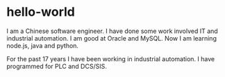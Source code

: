 # hello-world
I am a Chinese software engineer. I have done some work involved IT and industrial automation.
I am good at Oracle and MySQL. Now I am learning node.js, java and python.

For the past 17 years I have been working in industrial automation. 
I have programmed for PLC and DCS/SIS.
